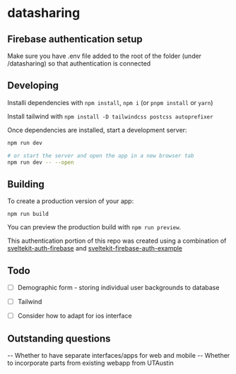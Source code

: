 # datasharing

## Firebase authentication setup
Make sure you have .env file added to the root of the folder (under /datasharing) so that authentication is connected

## Developing

Installi dependencies with `npm install`, `npm i` (or `pnpm install` or `yarn`)

Install tailwind with `npm install -D tailwindcss postcss autoprefixer`

Once dependencies are installed, start a development server:

```bash
npm run dev

# or start the server and open the app in a new browser tab
npm run dev -- --open
```


## Building

To create a production version of your app:

```
npm run build
```

You can preview the production build with `npm run preview`.

This authentication portion of this repo was created using a combination of [sveltekit-auth-firebase](https://github.com/JustinyAhin/okupter-repos/tree/5e9403e30a49ce5e314f311cffb057d922d2c737/apps/sveltekit-auth-firebase) and [sveltekit-firebase-auth-example](https://github.com/eraygundogmus/sveltekit-firebase-auth-example)


## Todo 

- [ ] Demographic form - storing individual user backgrounds to database

- [ ] Tailwind 

- [ ] Consider how to adapt for ios interface


## Outstanding questions 
-- Whether to have separate interfaces/apps for web and mobile
-- Whether to incorporate parts from existing webapp from UTAustin
